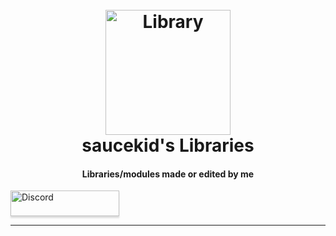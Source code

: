 
<h1 align="center">
  <br>
  <a href="https://i.imgur.com"><img src="https://i.imgur.com/hSahKwg.png" alt="Library" width="200"></a>
  <br>
  saucekid's Libraries 
  <br>
</h1>

<h4 align="center">Libraries/modules made or edited by me</h4>






<a href="https://discord.gg/DnyxZRwQh3" target="https://discord.gg/DnyxZRwQh3"><img src="https://lh3.googleusercontent.com/uCLKDv42IZhljyiBV4IJKnogSjjxYk3o08uohWOnQfGfT0PqlDHLZxsZM4XeNAsCyZHr78ycIryxhhmQdhyA3Em6fnS0h2h0iKsl1Nj6DvDTx8OZTVFtwvsgN-glFd4ZgVgNDSAy" alt="Discord" style="height: 41px !important;width: 174px !important;box-shadow: 0px 3px 2px 0px rgba(190, 190, 190, 0.5) !important;-webkit-box-shadow: 0px 3px 2px 0px rgba(190, 190, 190, 0.5) !important;" ></a>


---

